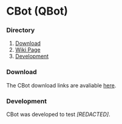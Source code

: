 # CBot (QBot)

### Directory

1. [Download](#Download)
2. [Wiki Page](https://github.com/ToggleInc/toggle/wiki/CBot-(Natively-QBOT))
2. [Development](#Development)

### Download

The CBot download links are avaliable [here](https://github.com/ToggleInc/toggle).

### Development

CBot was developed to test _[REDACTED]_. 
